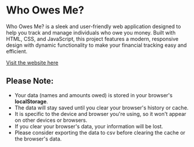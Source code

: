 # Who Owes Me?

Who Owes Me? is a sleek and user-friendly web application designed to help you track and manage individuals who owe you money. Built with HTML, CSS, and JavaScript, this project features a modern, responsive design with dynamic functionality to make your financial tracking easy and efficient.

[Visit the website here](https://nikhilrameshhegde.github.io/Who_Owes_Me/)

## Please Note:
- Your data (names and amounts owed) is stored in your browser's **localStorage**.
- The data will stay saved until you clear your browser's history or cache.
- It is specific to the device and browser you're using, so it won't appear on other devices or browsers.
- If you clear your browser's data, your information will be lost.
- Please consider exporting the data to csv before clearing the cache or the browser's data.
